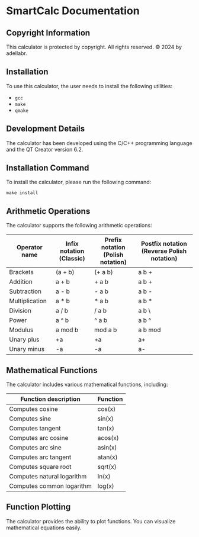 # SmartCalc Documentation

## Copyright Information
This calculator is protected by copyright. All rights reserved.
© 2024 by adellabr.

## Installation
To use this calculator, the user needs to install the following utilities:
- `gcc`
- `make`
- `qmake`

## Development Details
The calculator has been developed using the C/C++ programming language and the QT Creator version 6.2.

## Installation Command
To install the calculator, please run the following command:
```
make install
```

## Arithmetic Operations
The calculator supports the following arithmetic operations:

| Operator name | Infix notation <br /> (Classic) | Prefix notation <br /> (Polish notation) | Postfix notation <br /> (Reverse Polish notation) |
| --------- | ------ | ------ | ------ |
| Brackets | (a + b) | (+ a b) | a b + |
| Addition | a + b | + a b | a b + |
| Subtraction | a - b | - a b | a b - |
| Multiplication | a * b | * a b | a b * |
| Division | a / b | / a b | a b \ |
| Power | a ^ b | ^ a b | a b ^ |
| Modulus | a mod b | mod a b | a b mod |
| Unary plus | +a | +a | a+ |
| Unary minus | -a | -a | a- |


## Mathematical Functions
The calculator includes various mathematical functions, including:
  
| Function description | Function |
| -------------------- | -------- |
| Computes cosine    | cos(x)  |
| Computes sine      | sin(x)  |
| Computes tangent   | tan(x)  |
| Computes arc cosine | acos(x) |
| Computes arc sine  | asin(x) |
| Computes arc tangent| atan(x) |
| Computes square root| sqrt(x) |
| Computes natural logarithm| ln(x)|
| Computes common logarithm| log(x)|


## Function Plotting
The calculator provides the ability to plot functions. You can visualize mathematical equations easily.

